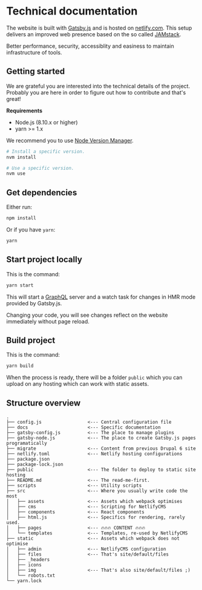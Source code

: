 # Technical documentation

The website is built with [Gatsby.js](https://www.gatsbyjs.org/) and is hosted on [netlify.com](https://www.netlify.com/). This setup delivers an improved web presence based on the so called [JAMstack](https://jamstack.org/).

Better performance, security, accessiblity and easiness to maintain infrastructure of tools.

## Getting started

We are grateful you are interested into the technical details of the project. Probably you are here in order to figure out how to contribute and that's great!

**Requirements**

- Node.js (8.10.x or higher)
- yarn >= 1.x

We recommend you to use [Node Version Manager](https://github.com/creationix/nvm).

```sh
# Install a specific version.
nvm install

# Use a specific version.
nvm use
```

## Get dependencies

Either run:

```sh
npm install
```

Or if you have `yarn`:

```sh
yarn
```

## Start project locally

This is the command:

```sh
yarn start
```

This will start a [GraphQL](https://graphql.org/learn/) server and a watch task for changes in HMR mode provided by Gatsby.js.

Changing your code, you will see changes reflect on the website immediately without page reload.

## Build project

This is the command:

```sh
yarn build
```

When the process is ready, there will be a folder `public` which you can upload on any hosting which can work with static assets.

## Structure overview

```
.
├── config.js                 <--- Central configuration file
├── docs                      <--- Specific documentation
├── gatsby-config.js          <--- The place to manage plugins
├── gatsby-node.js            <--- The place to create Gatsby.js pages programatically
├── migrate                   <--- Content from previous Drupal 6 site
├── netlify.toml              <--- Netlify hosting configurations
├── package.json
├── package-lock.json
├── public                    <--- The folder to deploy to static site hosting
├── README.md                 <--- The read-me-first.
├── scripts                   <--- Utility scripts
├── src                       <--- Where you usually write code the most
│   ├── assets                <--- Assets which webpack optimises
│   ├── cms                   <--- Scripting for NetlifyCMS
│   ├── components            <--- React components
│   ├── html.js               <--- Specifics for rendering, rarely used.
│   ├── pages                 <--- 🔥🔥🔥 CONTENT 🔥🔥🔥
│   └── templates             <--- Templates, re-used by NetlifyCMS
├── static                    <--- Assets which webpack does not optimise
│   ├── admin                 <--- NetlifyCMS configuration
│   ├── files                 <--- That's site/default/files
│   ├── _headers
│   ├── icons
│   ├── img                   <--- That's also site/default/files ;)
│   └── robots.txt
└── yarn.lock
```
